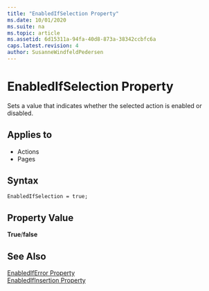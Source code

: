 ```yaml
---
title: "EnabledIfSelection Property"
ms.date: 10/01/2020
ms.suite: na
ms.topic: article
ms.assetid: 6d15311a-94fa-40d8-873a-38342ccbfc6a
caps.latest.revision: 4
author: SusanneWindfeldPedersen
---
```


# EnabledIfSelection Property

Sets a value that indicates whether the selected action is enabled or disabled.  
  
## Applies to  
  
- Actions  
- Pages  

## Syntax

```AL
EnabledIfSelection = true;
```
 
## Property Value

**True**/**false**  
  
## See Also  

[EnabledIfError Property](devenv-enablediferror-property.md)   
[EnabledIfInsertion Property](devenv-enabledifinsertion-property.md)